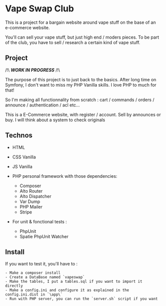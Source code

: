 # Vape Swap Club

This is a project for a bargain website around vape stuff on the base of an e-commerce website.

You'll can sell your vape stuff, but just high end / moders pieces. To be part of the club, you have to sell / research a certain kind of vape stuff.

## Project

/!\ __*WORK IN PROGRESS*__ /!\

The purpose of this project is to just back to the basics. After long time on Symfony, I don't want to miss my PHP Vanilla skills. I love PHP to much for that!

So I'm making all functionnality from scratch : cart / commands / orders / announce / authentication / acl etc...

This is a E-Commerce website, with register / account. Sell by announces or buy. I will think about a system to check originals

## Technos

- HTML
- CSS Vanilla
- JS Vanilla
- PHP personal framework with those dependencies:
    - Composer
    - Alto Router
    - Alto Dispatcher
    - Var Dump
    - PHP Mailer
    - Stripe

- For unit & fonctional tests :
    - PhpUnit
    - Spatie PhpUnit Watcher

## Install

If you want to test it, you'll have to :

    - Make a composer install
    - Create a DataBase named `vapeswap`
    - Make the tables, I put a tables.sql if you want to import it directly
    - Make a config.ini and configure it as explained in the config.ini.dist in `\app\`
    - Run with PHP server, you can run the `server.sh` script if you want
